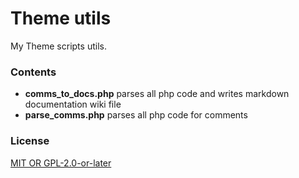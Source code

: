 # Theme utils

My Theme scripts utils.


### Contents

* **comms_to_docs.php** parses all php code and writes markdown documentation wiki file
* **parse_comms.php** parses all php code for comments


### License

[MIT OR GPL-2.0-or-later](LICENSE)
